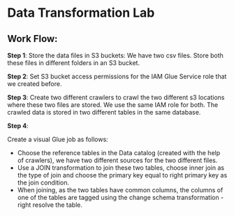 # Data Transformation Lab

## Work Flow:

**Step 1**: 
Store the data files in S3 buckets: We have two csv files. Store both these files in different folders in an S3 bucket. 

**Step 2**:
Set S3 bucket access permissions for the IAM Glue Service role that we created before. 

**Step 3**: 
Create two different crawlers to crawl the two different s3 locations where these two files are stored. We use the same IAM role for both.
The crawled data is stored in two different tables in the same database.

**Step 4**: 

Create a visual Glue job as follows:
- Choose the reference tables in the Data catalog (created with the help of crawlers), we have two different sources for the two different files.
- Use a JOIN transformation to join these two tables, choose inner join as the type of join and choose the primary key equal to right primary key as the join condition. 
- When joining, as the two tables have common columns, the columns of one of the tables are tagged using the change schema transformation - right resolve the table.
